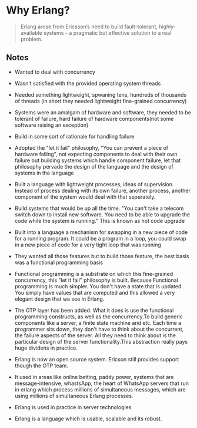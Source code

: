 # Why Erlang?
> Erlang arose from Ericsson’s need to build fault-tolerant, highly-available systems - a pragmatic but effective solution to a real problem.


## Notes
-   Wanted to deal with concurrency

-   Wasn't satisfied with the provided operating system threads

-   Needed something lightweight, spwaning tens, hundreds of thousands of threads
(in short they needed lightweight fine-grained concurrency)

-   Systems were an amalgam of hardware and software, they needed to be tolerant
of failure, hard failure of hardware components(not some software raising an
exception)

-   Build in some sort of rationale for handling failure

-   Adopted the "let it fail" philosophy, "You can prevent a piece of hardware
failing", not expecting components to deal with their own failure but building
systems which handle component failure, let that philosophy pervade the design
of the language and the design of systems in the language

-   Built a language with lightweight processes, ideas of supervision. Instead of
process dealing with its own failure, another process, another component of the
system would deal with that seperately.

-   Build systems that would be up all the time. "You can't take a telecom switch
down to install new software. You need to be able to upgrade the code while the
system is running." This is known as hot code upgrade

-   Built into a language a mechanism for swapping in a new piece of code for a
running program. It could be a program in a loop, you could swap in a new piece
of code for a very tight loop that was running

-   They wanted all those features but to build those feature, the best basis was
a functional programming basis

-   Functional programming is a substrate on which this fine-grained concurrency,
this "let it fail" philosophy is built. Because Functional programming is much
simpler. You don't have a state that is updated. You simply have values that are
computed and this allowed a very elegant design that we see in Erlang.

-   The OTP layer has been added. What it does is use the functional programming
constructs, as well as the concurrency.To build generic components like a server,
a finite state machine and etc. Each time a programmer sits down, they don't have
to think about the concurrent, the failure aspects of the server. All they need
to think about is the particular design of the server functionality.This abstraction
really pays huge dividens in practice.

-   Erlang is now an open source system. Ericson still provides support though the
OTP team.

-   It used in areas like online betting, paddy power, systems that are message-intensive,
whastsApp, the heart of WhatsApp servers that run in erlang which process millions
of simultaneous messages, which are using millions of simultaneous Erlang processes.

-   Erlang is used in practice in server technologies

-   Erlang is a language which is usable, scalable and its robust.
